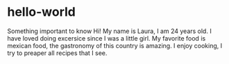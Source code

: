 # hello-world
Something important to know 
Hi! My name is Laura, I am 24 years old. I have loved doing excersice since I was a little girl.
My favorite food is mexican food, the gastronomy of this country is amazing.
I enjoy cooking, I try to preaper all recipes that I see.
